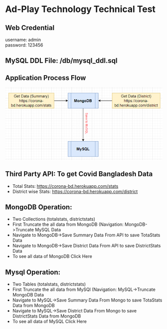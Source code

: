 # Ad-Play Technology Technical Test

## Web Credential
username: admin<br/>
password: 123456

## MySQL DDL File: /db/mysql_ddl.sql

## Application Process Flow
![alt text](https://raw.githubusercontent.com/SanowerTamjit/adplaytest/master/src/main/resources/static/image/processflow.png)

## Third Party API: To get Covid Bangladesh Data
* Total Stats: https://corona-bd.herokuapp.com/stats<br/>
* District wise Stats: https://corona-bd.herokuapp.com/district<br/>

## MongoDB Operation:
* Two Collections (totalstats, districtstats)<br/>
* First Truncate the all data from MongoDB (Navigation: MongoDB->Truncate MySQL Data<br/>
* Navigate to MongoDB->Save Summary Data From API to save TotaStats Data<br/>
* Navigate to MongoDB->Save District Data From API to save DistrictStats Data<br/>
* To see all data of MongoDB Click Here<br/>

## Mysql Operation:
* Two Tables (totalstats, districtstats)<br/>
* First Truncate the all data from MySQl (Navigation: MySQL->Truncate MongoDB Data<br/>
* Navigate to MySQL->Save Summary Data From Mongo to save TotaStats Data from MongoDB<br/>
* Navigate to MySQL->Save District Data From Mongo to save DistrictStats Data from MongoDB<br/>
* To see all data of MySQL Click Here<br/>
